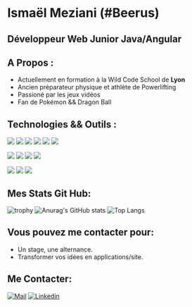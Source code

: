 # Ismaël Meziani (#Beerus)
## Développeur Web Junior Java/Angular 

## A Propos :

<ul>
  <li>Actuellement en formation à la Wild Code School de <b>Lyon</b></li>
  <li>Ancien préparateur physique et athlète de Powerlifting</li>
  <li>Passioné par les jeux vidéos</li>
  <li>Fan de Pokémon && Dragon Ball</li>
</ul>  
  
## Technologies && Outils :
 
![](https://img.shields.io/badge/Code-Angular-informational?style=flat&logo=angular&logoColor=white&color=2bbc8a)
![](https://img.shields.io/badge/Code-JavaScript-informational?style=flat&logo=javascript&logoColor=white&color=2bbc8a)
![](https://img.shields.io/badge/Code-Typescript-informational?style=flat&logo=typescript&logoColor=white&color=2bbc8a)
![](https://img.shields.io/badge/Code-Java-informational?style=flat&logo=java&logoColor=white&color=2bbc8a)
![](https://img.shields.io/badge/Code-jQuery-informational?style=flat&logo=jQuery&logoColor=white&color=2bbc8a)
![](https://img.shields.io/badge/Code-Bootstrap-informational?style=flat&logo=bootstrap&logoColor=white&color=2bbc8a)
  
![](https://img.shields.io/badge/OS-Linux-informational?style=flat&logo=linux&logoColor=white&color=2bbc8a)
![](https://img.shields.io/badge/OS-Windows-informational?style=flat&logo=Windows&logoColor=white&color=2bbc8a)
![](https://img.shields.io/badge/Editor-Visual_Studio_Code-informational?style=flat&logo=visual-studio&logoColor=white&color=2bbc8a)
![](https://img.shields.io/badge/Editor-Eclipse-informational?style=flat&logo=eclipse&logoColor=white&color=2bbc8a)
  
![](https://img.shields.io/badge/Tool-Firebase-informational?style=flat&logo=firebase&logoColor=white&color=2bbc8a)
![](https://img.shields.io/badge/Tool-Git-informational?style=flat&logo=git&logoColor=white&color=2bbc8a)
![](https://img.shields.io/badge/Tools-MySQL-informational?style=flat&logo=MySQL&logoColor=white&color=2bbc8a)
  
## Mes Stats Git Hub:
  
![trophy](https://github-profile-trophy.vercel.app/?username=beerushakaishin&theme=matrix&row=1&column=7&no-frame=true&margin-w=13)
![Anurag's GitHub stats](https://github-readme-stats.vercel.app/api?username=beerushakaishin&show_icons=true&theme=dark&count_private=true&hide_border=true)
![Top Langs](https://github-readme-stats.vercel.app/api/top-langs/?username=beerushakaishin&langs_count=8&layout=compact&theme=dark&hide_border=true)
  
## Vous pouvez me contacter pour:
  
<ul>
<li>Un stage, une alternance.</li>
<li>Transformer vos idées en applications/site.</li>
</ul>
    
## Me Contacter:
[![Mail](https://img.shields.io/badge/-Mail-black?style=for-the-badge&logo=gmail)](mailto:meziani-i@outlook.fr)
[![Linkedin](https://img.shields.io/badge/-Ismaël%20Meziani-black?style=for-the-badge&logo=Linkedin)](https://www.linkedin.com/in/isma%C3%ABl-meziani-84505b101/)
